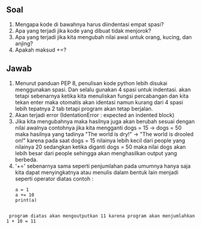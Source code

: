## Soal
1. Mengapa kode di bawahnya harus diindentasi empat spasi?
2. Apa yang terjadi jika kode yang dibuat tidak menjorok?
3. Apa yang terjadi jika kita mengubah nilai awal untuk orang, kucing, dan anjing?
4. Apakah maksud +=?


## Jawab
1. Menurut panduan PEP 8, penulisan kode python lebih disukai menggunakan spasi. Dan selalu gunakan 4 spasi untuk indentasi. akan tetapi sebenarnya ketika kita menuliskan fungsi percabangan dan kita tekan enter maka otomatis akan identasi namun kurang dari 4 spasi lebih tepatnya 2 tab tetapi program akan tetap berjalan.
2. Akan terjadi error (IdentationError : expected an indented block)
3. Jika kita mengubahnya maka hasilnya juga akan berubah sesuai dengan nilai awalnya contohnya jika kita mengganti dogs = 15 -> dogs = 50 maka hasilnya yang tadinya "The world is dry!" -> "The world is drooled on!" karena pada saat dogs = 15 nilainya lebih kecil dari people yang nilainya 20 sedangkan ketika diganti dogs = 50 maka nilai dogs akan lebih besar dari people sehingga akan menghasilkan output yang berbeda.
4. '+=' sebenarnya sama seperti penjumlahan pada umumnya hanya saja kita dapat menyingkatnya atau menulis dalam bentuk lain menjadi seperti operator diatas contoh :
   ```
   a = 1
   a += 10
   print(a)
    
  ```
   program diatas akan mengoutputkan 11 karena program akan menjumlahkan 1 + 10 = 11